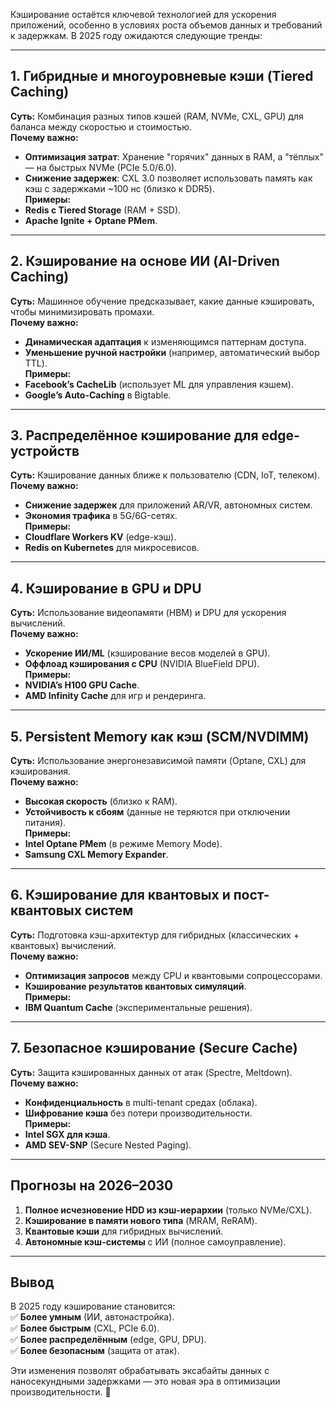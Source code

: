 Кэширование остаётся ключевой технологией для ускорения приложений, особенно в условиях роста объемов данных и требований к задержкам. В 2025 году ожидаются следующие тренды:  

---

## **1. Гибридные и многоуровневые кэши (Tiered Caching)**  
**Суть:** Комбинация разных типов кэшей (RAM, NVMe, CXL, GPU) для баланса между скоростью и стоимостью.  
**Почему важно:**  
- **Оптимизация затрат**: Хранение "горячих" данных в RAM, а "тёплых" — на быстрых NVMe (PCIe 5.0/6.0).  
- **Снижение задержек**: CXL 3.0 позволяет использовать память как кэш с задержками ~100 нс (близко к DDR5).  
**Примеры:**  
- **Redis с Tiered Storage** (RAM + SSD).  
- **Apache Ignite + Optane PMem**.  

---

## **2. Кэширование на основе ИИ (AI-Driven Caching)**  
**Суть:** Машинное обучение предсказывает, какие данные кэшировать, чтобы минимизировать промахи.  
**Почему важно:**  
- **Динамическая адаптация** к изменяющимся паттернам доступа.  
- **Уменьшение ручной настройки** (например, автоматический выбор TTL).  
**Примеры:**  
- **Facebook’s CacheLib** (использует ML для управления кэшем).  
- **Google’s Auto-Caching** в Bigtable.  

---

## **3. Распределённое кэширование для edge-устройств**  
**Суть:** Кэширование данных ближе к пользователю (CDN, IoT, телеком).  
**Почему важно:**  
- **Снижение задержек** для приложений AR/VR, автономных систем.  
- **Экономия трафика** в 5G/6G-сетях.  
**Примеры:**  
- **Cloudflare Workers KV** (edge-кэш).  
- **Redis on Kubernetes** для микросевисов.  

---

## **4. Кэширование в GPU и DPU**  
**Суть:** Использование видеопамяти (HBM) и DPU для ускорения вычислений.  
**Почему важно:**  
- **Ускорение ИИ/ML** (кэширование весов моделей в GPU).  
- **Оффлоад кэширования с CPU** (NVIDIA BlueField DPU).  
**Примеры:**  
- **NVIDIA’s H100 GPU Cache**.  
- **AMD Infinity Cache** для игр и рендеринга.  

---

## **5. Persistent Memory как кэш (SCM/NVDIMM)**  
**Суть:** Использование энергонезависимой памяти (Optane, CXL) для кэширования.  
**Почему важно:**  
- **Высокая скорость** (близко к RAM).  
- **Устойчивость к сбоям** (данные не теряются при отключении питания).  
**Примеры:**  
- **Intel Optane PMem** (в режиме Memory Mode).  
- **Samsung CXL Memory Expander**.  

---

## **6. Кэширование для квантовых и пост-квантовых систем**  
**Суть:** Подготовка кэш-архитектур для гибридных (классических + квантовых) вычислений.  
**Почему важно:**  
- **Оптимизация запросов** между CPU и квантовыми сопроцессорами.  
- **Кэширование результатов квантовых симуляций**.  
**Примеры:**  
- **IBM Quantum Cache** (экспериментальные решения).  

---

## **7. Безопасное кэширование (Secure Cache)**  
**Суть:** Защита кэшированных данных от атак (Spectre, Meltdown).  
**Почему важно:**  
- **Конфиденциальность** в multi-tenant средах (облака).  
- **Шифрование кэша** без потери производительности.  
**Примеры:**  
- **Intel SGX для кэша**.  
- **AMD SEV-SNP** (Secure Nested Paging).  

---

## **Прогнозы на 2026–2030**  
1. **Полное исчезновение HDD из кэш-иерархии** (только NVMe/CXL).  
2. **Кэширование в памяти нового типа** (MRAM, ReRAM).  
3. **Квантовые кэши** для гибридных вычислений.  
4. **Автономные кэш-системы** с ИИ (полное самоуправление).  

---

## **Вывод**  
В 2025 году кэширование становится:  
✅ **Более умным** (ИИ, автонастройка).  
✅ **Более быстрым** (CXL, PCIe 6.0).  
✅ **Более распределённым** (edge, GPU, DPU).  
✅ **Более безопасным** (защита от атак).  

Эти изменения позволят обрабатывать эксабайты данных с наносекундными задержками — это новая эра в оптимизации производительности. 🚀

